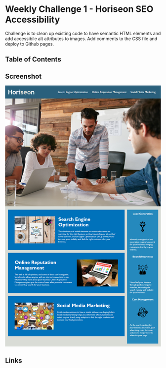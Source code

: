 # Weekly Challenge 1 - Horiseon SEO Accessibility

Challenge is to clean up existing code to have semantic HTML elements and add accessibile alt attributes to images. Add comments to the CSS file and deploy to Github pages. 

## Table of Contents

## Screenshot
<p align="center">
  <img src="./assets/01-html-css-git-homework-demo.png" title="Screenshot" alt="Screenshot of assignment">

## Links
